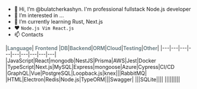 - 👋 Hi, I’m @bulatcherkashyn. I'm professional fullstack Node.js developer
- 👀 I’m interested in ...
- 🌱 I’m currently learning Rust, Next.js
- ❤️ `Node.js Vim React.js`
- 📫 Contacts
  
|<span style="font-size: 14px; color: #60747a; font-weight: 600;">Language</span>| <span style="font-size: 14px; font-weight: 600; color: #60747a;">Frontend</span> |<span style="font-size: 14px; font-weight: 600; color: #60747a;">DB</span>|<span style="font-size: 14px; font-weight: 600; color: #60747a;">Backend</span>|<span style="font-size: 14px; font-weight: 600; color: #60747a;">ORM</span>|<span style="font-size: 14px; font-weight: 600; color: #60747a;">Cloud</span>|<span style="font-size: 14px; font-weight: 600; color: #60747a;">Testing</span>|<span style="font-size: 14px; font-weight: 600; color: #60747a;">Other</span>|
|---|---|---|---|---|---|---|---|---|
|<span style="font-size: 14px;">JavaScript</span>|<span style="font-size: 14px">React</span>|<span style="font-size: 14px">mongodb</span>|<span style="font-size: 14px">NestJS</span>|<span style="font-size: 14px">Prisma</span>|<span style="font-size: 14px">AWS</span>|<span style="font-size: 14px">Jest</span>|<span style="font-size: 14px">Docker</span>
|<span style="font-size: 14px">TypeScript</span>|<span style="font-size: 14px">Next.js</span>|<span style="font-size: 14px">MySQL</span>|<span style="font-size: 14px">Express</span>|<span style="font-size: 14px">mongoose</span>|<span style="font-size: 14px; white-space: nowrap;">Azure</span>|<span style="font-size: 14px">Cypress</span>|<span style="font-size: 14px">CI/CD</span>
|<span style="font-size: 14px">GraphQL</span>|<span style="font-size: 14px">Vue</span>|<span style="font-size: 14px">PostgreSQL</span>|<span style="font-size: 14px">Loopback.js</span>|<span style="font-size: 14px">knex</span>|||<span style="font-size: 14px;">RabbitMQ</span>|
|<span style="font-size: 14px">HTML</span>|<span style="font-size: 14px">Electron</span>|<span style="font-size: 14px">Redis</span>|<span style="font-size: 14px;">Node.js</span>|<span style="font-size: 14px">TypeORM</span>|||<span style="font-size: 14px">Swagger</span>|
|||<span style="font-size: 14px">SQLite</span>||||
|||||||||
  

<!---
busyok-bedlam/busyok-bedlam is a ✨ special ✨ repository because its `README.md` (this file) appears on your GitHub profile.
You can click the Preview link to take a look at your changes.
--->
